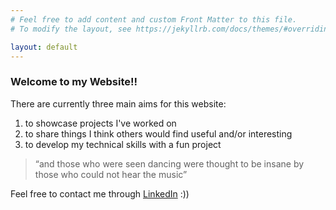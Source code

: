 ```yaml
---
# Feel free to add content and custom Front Matter to this file.
# To modify the layout, see https://jekyllrb.com/docs/themes/#overriding-theme-defaults

layout: default
---
```


### Welcome to my Website!!

There are currently three main aims for this website:
1. to showcase projects I've worked on
2. to share things I think others would find useful and/or interesting
3. to develop my technical skills with a fun project

> “and those who were seen dancing were thought to be insane by those who could not hear the music”

Feel free to contact me through [LinkedIn](https://www.linkedin.com/in/aaron-vitarana/) :))

